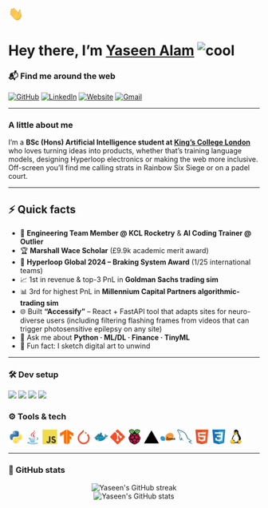 <img src="https://raw.githubusercontent.com/ABSphreak/ABSphreak/master/gifs/Hi.gif" width="30" alt="wave" />
<h1>
  Hey there, I’m <a href="https://github.com/Neesay">Yaseen Alam</a>
  <img src="https://emojis.slackmojis.com/emojis/images/1531849430/4246/blob-sunglasses.gif" height="30" alt="cool" />
</h1>

### 📬 Find me around the web
[![GitHub](https://img.shields.io/badge/GitHub-000?style=flat-square&logo=github)](https://github.com/Neesay)
[![LinkedIn](https://img.shields.io/badge/LinkedIn-0077B5?style=flat-square&logo=linkedin&logoColor=white)](https://www.linkedin.com/in/yaseen-alam)
[![Website](https://img.shields.io/badge/Portfolio-0A192F?style=flat-square&logo=google-chrome&logoColor=white)](https://yaseenalam.me)
[![Gmail](https://img.shields.io/badge/Email-D14836?style=flat-square&logo=gmail&logoColor=white)](mailto:yaseenalam78@gmail.com)

---

### A little about me <img src="https://media.giphy.com/media/VgCDAzcKvsR6OM0uWg/giphy.gif" width="50" alt="">
I’m a **BSc (Hons) Artificial Intelligence student at [King’s College London](https://www.kcl.ac.uk/)** who loves turning ideas into products, whether that’s training language models, designing Hyperloop electronics or making the web more inclusive. Off-screen you’ll find me calling strats in Rainbow Six Siege or on a padel court.

---

## ⚡ Quick facts
- 🔭 **Engineering Team Member @ KCL Rocketry** & **AI Coding Trainer @ Outlier**
- 🏆 **Marshall Wace Scholar** (£9.9k academic merit award)
- 🚄 **Hyperloop Global 2024 – Braking System Award** (1/25 international teams)
- 📈 1st in revenue & top-3 PnL in **Goldman Sachs trading sim**
- 📊 3rd for highest PnL in **Millennium Capital Partners algorithmic-trading sim**
- 🌐 Built **“Accessify”** – React + FastAPI tool that adapts sites for neuro-diverse users (including filtering flashing frames from videos that can trigger photosensitive epilepsy on any site)
- 💬 Ask me about **Python · ML/DL · Finance · TinyML**
- 🎉 Fun fact: I sketch digital art to unwind

---

### 🛠 Dev setup
<img src="https://img.shields.io/badge/WSL Ubuntu-555555?style=flat-square&logo=ubuntu&logoColor=E95420" /> <img src="https://img.shields.io/badge/VS Code-555555?style=flat-square&logo=visual-studio-code&logoColor=007ACC" /> <img src="https://img.shields.io/badge/Chrome-555555?style=flat-square&logo=google-chrome" /> <img src="https://img.shields.io/badge/Jupyter-555555?style=flat-square&logo=jupyter&logoColor=F37626" />

### ⚙️ Tools & tech
<code><img height="30" src="https://raw.githubusercontent.com/devicons/devicon/master/icons/python/python-original.svg"            alt="Python"/></code>
<code><img height="30" src="https://raw.githubusercontent.com/devicons/devicon/master/icons/java/java-original.svg"                alt="Java"/></code>
<code><img height="30" src="https://raw.githubusercontent.com/devicons/devicon/master/icons/javascript/javascript-original.svg"    alt="JavaScript"/></code>
<code><img height="30" src="https://raw.githubusercontent.com/devicons/devicon/master/icons/tensorflow/tensorflow-original.svg"    alt="TensorFlow"/></code>
<code><img height="30" src="https://raw.githubusercontent.com/devicons/devicon/master/icons/pytorch/pytorch-original.svg"          alt="PyTorch"/></code>
<code><img height="30" src="https://raw.githubusercontent.com/devicons/devicon/master/icons/docker/docker-original.svg"            alt="Docker"/></code>
<code><img height="30" src="https://raw.githubusercontent.com/devicons/devicon/master/icons/git/git-original.svg"                  alt="Git"/></code>
<code><img height="30" src="https://raw.githubusercontent.com/devicons/devicon/master/icons/raspberrypi/raspberrypi-original.svg" alt="Raspberry Pi"/></code>
<code><img height="30" src="https://raw.githubusercontent.com/devicons/devicon/master/icons/vercel/vercel-original.svg"            alt="Vercel"/></code>
<code><img height="30" src="https://raw.githubusercontent.com/devicons/devicon/master/icons/scikitlearn/scikitlearn-original.svg"  alt="scikit-learn"/></code>
<code><img height="30" src="https://raw.githubusercontent.com/devicons/devicon/master/icons/mysql/mysql-original.svg"              alt="SQL"/></code>
<code><img height="30" src="https://raw.githubusercontent.com/devicons/devicon/master/icons/html5/html5-original.svg"              alt="HTML5"/></code>
<code><img height="30" src="https://raw.githubusercontent.com/devicons/devicon/master/icons/css3/css3-original.svg"                alt="CSS3"/></code>
<code><img height="30" src="https://raw.githubusercontent.com/devicons/devicon/master/icons/linux/linux-original.svg"              alt="Linux"/></code>

---

### 🚀 GitHub stats
<p align="center">
  <img width="600" src="https://nirzak-streak-stats.vercel.app?user=Neesay&theme=blueberry-duo&hide_border=true&border_radius=5&card_width=600" alt="Yaseen's GitHub streak" />
  </br>
  <img width="600" src="https://github-readme-stats.vercel.app/api?username=Neesay&show_icons=true&theme=blueberry-duo-dark&line_height=21" alt="Yaseen's GitHub stats" />
</p>

